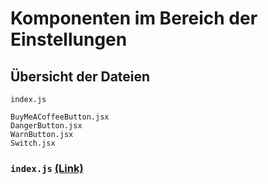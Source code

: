 # Komponenten im Bereich der Einstellungen

## Übersicht der Dateien

```
index.js

BuyMeACoffeeButton.jsx
DangerButton.jsx
WarnButton.jsx
Switch.jsx
```

### `index.js` [(Link)](./index.js)
